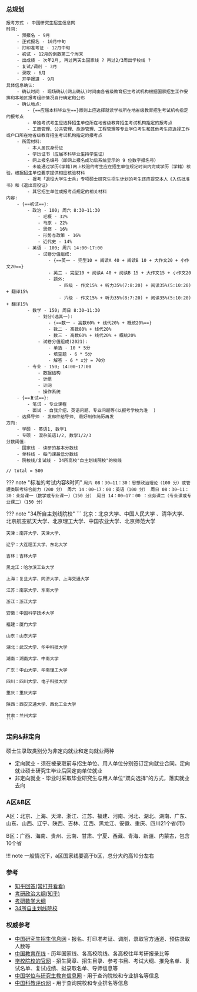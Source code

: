 
###  ###

### 总规划 ###

```title="考研"
报考方式 - 中国研究生招生信息网
时间:
	- 预报名 - 9月
	- 正式报名 - 10月中旬
	- 打印准考证 - 12月中旬
	- 初试 - 12月的倒数第二个周末
	- 出成绩 - 次年2月, 再过两天出国家线 ? 再过2/3周出学校线 ?
	- 复试/调剂 - 3月
	- 录取 - 6月
	- 开学报道 - 9月
具体信息确认:
	- 确认时间 - 现场确认(网上确认)时间由各省级教育招生考试机构根据国家招生工作安排和本地区报考组织情况自行确定和公布
	- 确认地点:
		- {==应届本科毕业生==}原则上应选择就读学校所在地省级教育招生考试机构指定的报考点
		- 单独考试考生应选择招生单位所在地省级教育招生考试机构指定的报考点
		- 工商管理、公共管理、旅游管理、工程管理等专业学位考生和其他考生应选择工作或户口所在地省级教育招生考试机构指定的报考点
	- 所需材料:
		- 本人居民身份证
		- 学历证书（应届本科毕业生持学生证）
		- 网上报名编号（即网上报名成功后系统显示的 9 位数字报名号）
		- 未能通过学历(学籍)网上校验的考生应在招生单位规定时间内完成学历（学籍）核验，根据招生单位要求提供相应核验材料
		- 报考「退役大学生士兵」专项硕士研究生招生计划的考生还应提交本人《入伍批准书》和《退出现役证》
		- 其它招生单位或报考点规定的相关材料
内容:
	- {==初试==}:
		- 政治 - 100; 周六 8:30~11:30
			- 毛概 - 32%
			- 马原 - 22%
			- 思修 - 16%
			- 形势与政策 - 16%
			- 近代史 - 14%
		- 英语 - 100; 周六 14:00~17:00
			- 试卷分值组成:
				- {==英一 - 完型10 + 阅读A 40 + 阅读B 10 + 大作文20 + 小作文20==}
				- 英二 - 完型10 + 阅读A 40 + 阅读B 15 + 大作文15 + 小作文20
				- 题外:
					- 四级 - 作文15% + 听力35%(7:8:20) + 阅读35%(5:10:20) + 翻译15%
					- 六级 - 作文15% + 听力35%(8:7:20) + 阅读35%(5:10:20) + 翻译15%
		- 数学 - 150; 周日 8:30~11:30
			- 划分(选其一):
				- {==数一 - 高数60% + 线代20% + 概统20%==}
				- 数二 - 高数80% + 线代20%
				- 数三 - 高数60% + 线代20% + 概统20%
			- 试卷分值组成(2021):
				- 单选 - 10 * 5分
				- 填空题 - 6 * 5分
				- 解答 - 6 * x分 = 70分
		- 专业 - 150; 14:00~17:00
			- 数据结构
			- 计组
			- 计网
			- 操作系统
	- {==复试==}:
		- 笔试 - 专业课程
		- 面试 - 自我介绍、英语问题、专业问题等(以报考学校为准	)
	- 选择导师 - 发邮件给导师, 最好制作简历再发
方向:
	- 学硕 - 英语1, 数学1
	- 专硕 - 混杂英语1/2, 数学1/2/3
分数阈值:
	- 国家线 - 读研的基本分数线
	- 单科线 - 每门课最低分数线
	- 院校线/复试线 - 34所高校"自主划线院校"的校线

// total = 500
```

??? note "标准的考试内容&时间"
	```
	周六 08：30—11：30：思想政治理论（100 分）或管理类联考综合能力（200 分）
	周六 14：00—17：00：英语（100 分）
	周日 08：30—11：30：业务课一（数学或专业课一）（150 分）
	周日 14：00—17：00 ：业务课二（专业课或专业课二）（150 分）
	```

??? note "34所自主划线院校"
	```
	北京：北京大学、中国人民大学 、清华大学、北京航空航天大学、北京理工大学、中国农业大学、北京师范大学
	
	天津：南开大学、天津大学、
	
	辽宁：大连理工大学、东北大学
	
	吉林：吉林大学
	
	黑龙江：哈尔滨工业大学
	
	上海：复旦大学、同济大学、上海交通大学
	
	江苏：南京大学、东南大学
	
	浙江：浙江大学
	
	安徽：中国科学技术大学
	
	福建：厦门大学
	
	山东：山东大学
	
	湖北：武汉大学、华中科技大学
	
	湖南：湖南大学、中南大学
	
	广东：中山大学、华南理工大学
	
	四川：四川大学、电子科技大学
	
	重庆：重庆大学
	
	陕西：西安交通大学、西北工业大学
	
	甘肃：兰州大学
	```

### 定向&非定向 ###

硕士生录取类别分为非定向就业和定向就业两种

- 定向就业 - 须在被录取前与招生单位、用人单位分别签订定向就业合同。定向就业硕士研究生毕业后回定向单位就业
- 非定向就业 - 毕业时采取毕业研究生与用人单位“双向选择”的方式，落实就业去向

### A区&B区 ###

A区：北京、上海、天津、浙江、江苏、福建、河南、河北、湖北、湖南、广东、山东、山西、辽宁、陕西、吉林、江西、黑龙江、安徽、重庆、四川21个省(市)

B区：广西、海南、贵州、云南、甘肃、宁夏、西藏、青海、新疆、内蒙古，包含10个省

!!! note
	一般情况下，a区国家线要高于b区，总分大约高10分左右

### 参考 ###

- [知乎回答(常打开看看)](https://www.zhihu.com/question/304952186)
- [考研政治大纲(知乎)](https://zhuanlan.zhihu.com/p/395003300)
- [考研数学大纲](https://www.zhihu.com/question/304952186)
- [34所自主划线院校](https://www.zhihu.com/topic/20171165/hot)


### 权威参考 ###

- [中国研究生招生信息网](https://yz.chsi.com.cn/) - 报名、打印准考证、调剂，录取官方通道、预估录取人数等
- [中国教育在线](https://www.zhihu.com/search?q=%E4%B8%AD%E5%9B%BD%E6%95%99%E8%82%B2%E5%9C%A8%E7%BA%BF&search_source=Entity&hybrid_search_source=Entity&hybrid_search_extra=%7B%22sourceType%22%3A%22answer%22%2C%22sourceId%22%3A2026632419%7D) - 历年国家线、各高校院线、各高校往年考研报录比等
- [学校院校的官网]() - 招生简章、招生目录、参考书目、考试大纲、推免名单、复试名单、复试成绩、拟录取名单、导师信息等
- [中国学位与研究生教育信息网](https://www.chinadegrees.cn/) - 用于查询院校和专业排名等信息
- [中国科教评价网](http://www.nseac.com/) - 用于查询院校和专业排名等信息
